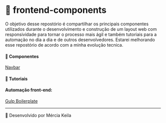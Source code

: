 # <g-emoji class="g-emoji" alias="construction" fallback-src="https://github.githubassets.com/images/icons/emoji/unicode/1f6a7.png">🚧</g-emoji> frontend-components 
O objetivo desse repostório é compartilhar os principais componentes utilizados durante o desenvolvimento e construção de um layout web com responsividade para tornar o processo mais ágil e também tutoriais para a automação no dia a dia e de outros desenvolvedores. Estarei melhorando esse repostório de acordo com a minha evolução tecnica. 

#### <g-emoji class="g-emoji" alias="rocket" fallback-src="https://github.githubassets.com/images/icons/emoji/unicode/1f680.png">🚀</g-emoji> Componentes 

<a href="./navbar">Navbar</a>

#### <g-emoji class="g-emoji" alias="pushpin" fallback-src="https://github.githubassets.com/images/icons/emoji/unicode/1f4cc.png">📌</g-emoji> Tutoriais

#### Automação front-end:

<a href="./gulp">Gulp Boilerplate</a>


<hr>
<g-emoji class="g-emoji" alias="rocket" fallback-src="https://github.githubassets.com/images/icons/emoji/unicode/1f680.png">🚀</g-emoji>  Desenvolvido por Mércia Keila